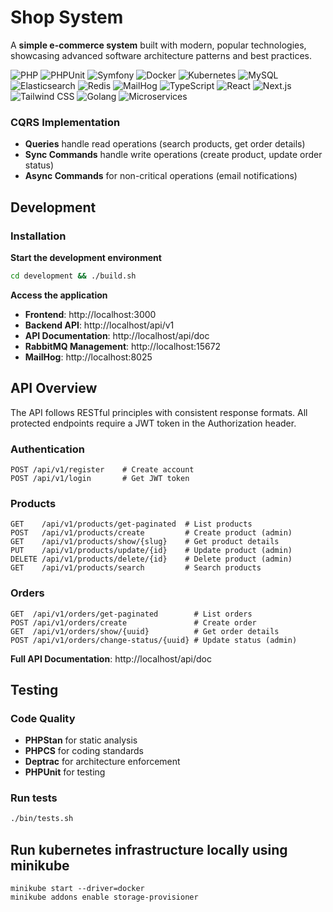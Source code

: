 # Shop System

A **simple e-commerce system** built with modern, popular technologies, showcasing advanced software architecture patterns and best practices.

![PHP](https://img.shields.io/badge/PHP-777BB4?style=for-the-badge&logo=php&logoColor=white)
![PHPUnit](https://img.shields.io/badge/PHPUnit-4C5B5C?style=for-the-badge&logo=phpunit&logoColor=white)
![Symfony](https://img.shields.io/badge/Symfony-000000?style=for-the-badge&logo=symfony&logoColor=white)
![Docker](https://img.shields.io/badge/Docker-2496ED?style=for-the-badge&logo=docker&logoColor=white)
![Kubernetes](https://img.shields.io/badge/Kubernetes-326CE5?style=for-the-badge&logo=kubernetes&logoColor=white)
![MySQL](https://img.shields.io/badge/MySQL-4479A1?style=for-the-badge&logo=mysql&logoColor=white)
![Elasticsearch](https://img.shields.io/badge/Elasticsearch-005571?style=for-the-badge&logo=elasticsearch&logoColor=white)
![Redis](https://img.shields.io/badge/Redis-DC382D?style=for-the-badge&logo=redis&logoColor=white)
![MailHog](https://img.shields.io/badge/MailHog-FF6B6B?style=for-the-badge&logo=mail&logoColor=white)
![TypeScript](https://img.shields.io/badge/TypeScript-3178C6?style=for-the-badge&logo=typescript&logoColor=white)
![React](https://img.shields.io/badge/React-61DAFB?style=for-the-badge&logo=react&logoColor=black)
![Next.js](https://img.shields.io/badge/Next.js-000000?style=for-the-badge&logo=nextdotjs&logoColor=white)
![Tailwind CSS](https://img.shields.io/badge/Tailwind_CSS-38B2AC?style=for-the-badge&logo=tailwind-css&logoColor=white)
![Golang](https://img.shields.io/badge/Go-00ADD8?style=for-the-badge&logo=go&logoColor=white)
![Microservices](https://img.shields.io/badge/Microservices-FF6B6B?style=for-the-badge&logo=microservices&logoColor=white)

### CQRS Implementation
- **Queries** handle read operations (search products, get order details)
- **Sync Commands** handle write operations (create product, update order status)
- **Async Commands** for non-critical operations (email notifications)

## Development

### Installation

**Start the development environment**
```bash
cd development && ./build.sh
```

**Access the application**
- **Frontend**: http://localhost:3000
- **Backend API**: http://localhost/api/v1
- **API Documentation**: http://localhost/api/doc
- **RabbitMQ Management**: http://localhost:15672
- **MailHog**: http://localhost:8025

## API Overview

The API follows RESTful principles with consistent response formats. All protected endpoints require a JWT token in the Authorization header.

### Authentication
```http
POST /api/v1/register    # Create account
POST /api/v1/login       # Get JWT token
```

### Products
```http
GET    /api/v1/products/get-paginated  # List products
POST   /api/v1/products/create         # Create product (admin)
GET    /api/v1/products/show/{slug}    # Get product details
PUT    /api/v1/products/update/{id}    # Update product (admin)
DELETE /api/v1/products/delete/{id}    # Delete product (admin)
GET    /api/v1/products/search         # Search products
```

### Orders
```http
GET  /api/v1/orders/get-paginated        # List orders
POST /api/v1/orders/create               # Create order
GET  /api/v1/orders/show/{uuid}          # Get order details
POST /api/v1/orders/change-status/{uuid} # Update status (admin)
```

**Full API Documentation**: http://localhost/api/doc

## Testing

### Code Quality
- **PHPStan** for static analysis
- **PHPCS** for coding standards
- **Deptrac** for architecture enforcement
- **PHPUnit** for testing

### Run tests
```bash
./bin/tests.sh
```

## Run kubernetes infrastructure locally using minikube

    minikube start --driver=docker
    minikube addons enable storage-provisioner
